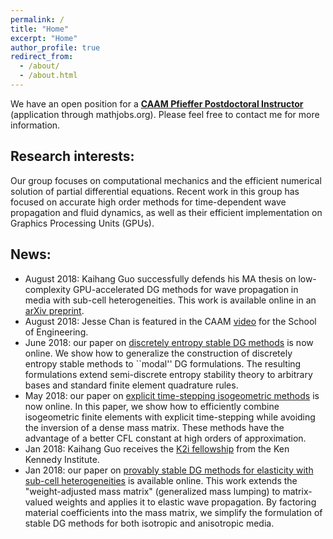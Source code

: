 ```yaml
---
permalink: /
title: "Home"
excerpt: "Home"
author_profile: true
redirect_from: 
  - /about/
  - /about.html
---
```


We have an open position for a [**CAAM Pfieffer Postdoctoral Instructor**](https://www.mathjobs.org/jobs/jobs/12232) (application through mathjobs.org). Please feel free to contact me for more information.

## Research interests: 

Our group focuses on computational mechanics and the efficient numerical solution of partial differential equations. Recent work in this group has focused on accurate high order methods for time-dependent wave propagation and fluid dynamics, as well as their efficient implementation on Graphics Processing Units (GPUs). 

## News:

* August 2018: Kaihang Guo successfully defends his MA thesis on low-complexity GPU-accelerated DG methods for wave propagation in media with sub-cell heterogeneities. This work is available online in an [arXiv preprint](https://arxiv.org/abs/1808.08645).
* August 2018: Jesse Chan is featured in the CAAM [video](https://www.youtube.com/watch?v=lMfHpvXGPAY) for the School of Engineering.
* June 2018: our paper on [discretely entropy stable DG methods](https://www.sciencedirect.com/science/article/pii/S0021999118301153) is now online. We show how to generalize the construction of discretely entropy stable methods to ``modal'' DG formulations. The resulting formulations extend semi-discrete entropy stability theory to arbitrary bases and standard finite element quadrature rules.
* May 2018: our paper on [explicit time-stepping isogeometric methods](https://www.sciencedirect.com/science/article/pii/S0045782518300240) is now online. In this paper, we show how to efficiently combine isogeometric finite elements with explicit time-stepping while avoiding the inversion of a dense mass matrix. These methods have the advantage of a better CFL constant at high orders of approximation.
* Jan 2018: Kaihang Guo receives the [K2i fellowship](https://caamweb.rice.edu/news/k2i-fellowships-2017) from the Ken Kennedy Institute.
* Jan 2018: our paper on [provably stable DG methods for elasticity with sub-cell heterogeneities](https://onlinelibrary.wiley.com/doi/abs/10.1002/nme.5720) is available online. This work extends the "weight-adjusted mass matrix" (generalized mass lumping) to matrix-valued weights and applies it to elastic wave propagation. By factoring material coefficients into the mass matrix, we simplify the formulation of stable DG methods for both isotropic and anisotropic media.
